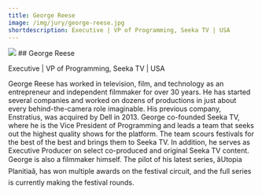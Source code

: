 ```yaml
---
title: George Reese
image: /img/jury/george-reese.jpg
shortdescription: Executive | VP of Programming, Seeka TV | USA
---
```

<img src="/img/jury/george-reese.jpg">
## George Reese

Executive | VP of Programming, Seeka TV | USA

George Reese has worked in television, film, and technology as an entrepreneur and independent filmmaker for over 30 years. He has started several companies and worked on dozens of productions in just about every behind-the-camera role imaginable. His previous company, Enstratius, was acquired by Dell in 2013. George co-founded Seeka TV, where he is the Vice President of Programming and leads a team that seeks out the highest quality shows for the platform. The team scours festivals for the best of the best and brings them to Seeka TV. In addition, he serves as Executive Producer on select co-produced and original Seeka TV content. George is also a filmmaker himself. The pilot of his latest series, âUtopia Planitiaâ, has won multiple awards on the festival circuit, and the full series is currently making the festival rounds.

